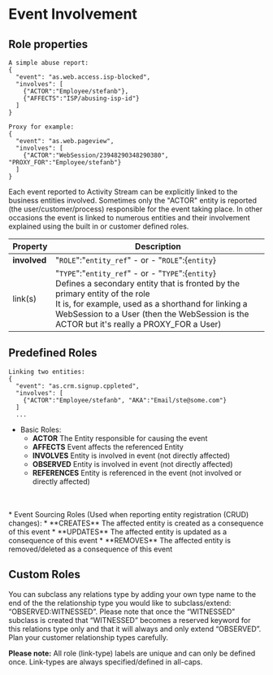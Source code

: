 # Event Involvement
## Role properties
```shell
A simple abuse report:
{
  "event": "as.web.access.isp-blocked",
  "involves": [
    {"ACTOR":"Employee/stefanb"},
    {"AFFECTS":"ISP/abusing-isp-id"}
  ]
}

Proxy for example:
{
  "event": "as.web.pageview",
  "involves": [
    {"ACTOR":"WebSession/23948290348290380", "PROXY_FOR":"Employee/stefanb"}
  ]
}

```
Each event reported to Activity Stream can be explicitly linked to the business entities involved. Sometimes only the "ACTOR" entity is reported (the user/customer/process) responsible for the event taking place. 
In other occasions the event is linked to numerous entities and their involvement explained using the built in or customer defined roles.      

Property | Description
-------- | -----------
**involved**|"`ROLE`":"`entity_ref`" - or - "`ROLE`":{`entity`} 
link(s)|"`TYPE`":"`entity_ref`" - or - "`TYPE`":{`entity`} </br>Defines a secondary entity that is fronted by the primary entity of the role</br>It is, for example, used as a shorthand for linking a WebSession to a User (then the WebSession is the ACTOR but it's really a PROXY_FOR a User)

## Predefined Roles
```shell
Linking two entities:
{
  "event": "as.crm.signup.cppleted",
  "involves": [
    {"ACTOR":"Employee/stefanb", "AKA":"Email/ste@some.com"}
  ]
  ...
```
* Basic Roles:
  * **ACTOR**            The Entity responsible for causing the event
  * **AFFECTS**          Event affects the referenced Entity
  * **INVOLVES**         Entity is involved in event (not directly affected)
  * **OBSERVED**         Entity is involved in event (not directly affected)
  * **REFERENCES**       Entity is referenced in the event (not involved or directly affected)
</br>
</br>
* Event Sourcing Roles (Used when reporting entity registration (CRUD) changes):
  * **CREATES**          The affected entity is created as a consequence of this event
  * **UPDATES**          The affected entity is updated as a consequence of this event
  * **REMOVES**          The affected entity is removed/deleted as a consequence of this event

## Custom Roles
You can subclass any relations type by adding your own type name to the end of the the relationship type you would like to subclass/extend: “OBSERVED:WITNESSED”. Please note that once the “WITNESSED” subclass is created that “WITNESSED” becomes a reserved keyword for this relations type only and that it will always and only extend “OBSERVED”. Plan your customer relationship types carefully.

**Please note:** All role (link-type) labels are unique and can only be defined once. Link-types are always specified/defined in all-caps.
